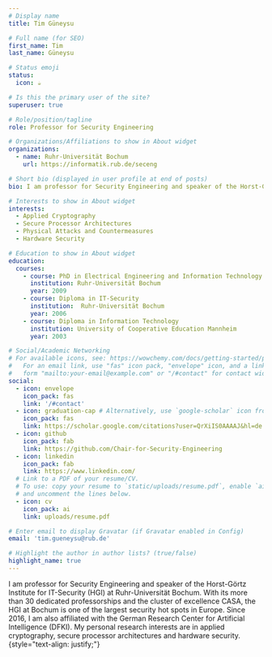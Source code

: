 ```yaml
---
# Display name
title: Tim Güneysu

# Full name (for SEO)
first_name: Tim
last_name: Güneysu

# Status emoji
status:
  icon: ☕️

# Is this the primary user of the site?
superuser: true

# Role/position/tagline
role: Professor for Security Engineering

# Organizations/Affiliations to show in About widget
organizations:
  - name: Ruhr-Universität Bochum
    url: https://informatik.rub.de/seceng

# Short bio (displayed in user profile at end of posts)
bio: I am professor for Security Engineering and speaker of the Horst-Görtz Institute for IT-Security (HGI) at Ruhr-Universität Bochum.  

# Interests to show in About widget
interests:
  - Applied Cryptography
  - Secure Processor Architectures
  - Physical Attacks and Countermeasures
  - Hardware Security

# Education to show in About widget
education:
  courses:
    - course: PhD in Electrical Engineering and Information Technology
      institution: Ruhr-Universität Bochum
      year: 2009
    - course: Diploma in IT-Security
      institution:  Ruhr-Universität Bochum
      year: 2006
    - course: Diploma in Information Technology 
      institution: University of Cooperative Education Mannheim
      year: 2003

# Social/Academic Networking
# For available icons, see: https://wowchemy.com/docs/getting-started/page-builder/#icons
#   For an email link, use "fas" icon pack, "envelope" icon, and a link in the
#   form "mailto:your-email@example.com" or "/#contact" for contact widget.
social:
  - icon: envelope
    icon_pack: fas
    link: '/#contact'
  - icon: graduation-cap # Alternatively, use `google-scholar` icon from `ai` icon pack
    icon_pack: fas
    link: https://scholar.google.com/citations?user=QrXiIS0AAAAJ&hl=de
  - icon: github
    icon_pack: fab
    link: https://github.com/Chair-for-Security-Engineering
  - icon: linkedin
    icon_pack: fab
    link: https://www.linkedin.com/
  # Link to a PDF of your resume/CV.
  # To use: copy your resume to `static/uploads/resume.pdf`, enable `ai` icons in `params.yaml`,
  # and uncomment the lines below.
  - icon: cv
    icon_pack: ai
    link: uploads/resume.pdf

# Enter email to display Gravatar (if Gravatar enabled in Config)
email: 'tim.gueneysu@rub.de'

# Highlight the author in author lists? (true/false)
highlight_name: true
---
```


I am professor for Security Engineering and speaker of the Horst-Görtz Institute for IT-Security (HGI) at Ruhr-Universität Bochum. With its more than 30 dedicated professorships and the cluster of excellence CASA, the HGI at Bochum is one of the largest security hot spots in Europe. Since 2016, I am also affiliated with the German Research Center for Artificial Intelligence (DFKI). My personal research interests are in applied cryptography, secure processor architectures and hardware security. 
{style="text-align: justify;"}
